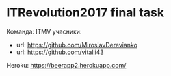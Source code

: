 # ITRevolution2017 final task

Команда: ITMV
учасники:
  - url: https://github.com/MiroslavDerevianko
  - url: https://github.com/vitalii43

Heroku: https://beerapp2.herokuapp.com/
